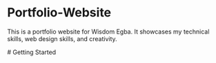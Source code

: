 ﻿# Portfolio-Website
<p>This is a portfolio website for Wisdom Egba. It showcases my technical skills, web design skills, and creativity.</p>
# Getting Started
